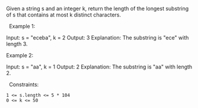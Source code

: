 Given a string s and an integer k, return the length of the longest substring of s that contains at most k distinct characters.

 
Example 1:

Input: s = "eceba", k = 2
Output: 3
Explanation: The substring is "ece" with length 3.

Example 2:

Input: s = "aa", k = 1
Output: 2
Explanation: The substring is "aa" with length 2.


 
Constraints:


	1 <= s.length <= 5 * 104
	0 <= k <= 50


